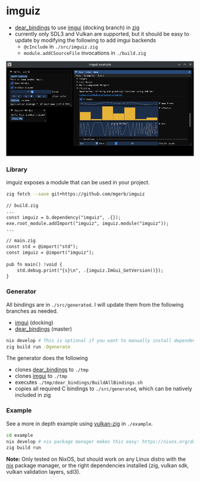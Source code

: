 # imguiz

- [dear_bindings](https://github.com/dearimgui/dear_bindings) to use [imgui](https://github.com/ocornut/imgui) (docking branch) in [zig](https://ziglang.org/)
- currently only SDL3 and Vulkan are supported, but it should be easy to update by modifying the following to add imgui backends
  - `@cInclude` in `./src/imguiz.zig`
  - `module.addCSourceFile` invocations in `./build.zig`

![screenshot](./screenshots/1.png)

### Library

imguiz exposes a module that can be used in your project.

```sh
zig fetch --save git+https://github.com/mgerb/imguiz
```

```zig
// build.zig
...
const imguiz = b.dependency("imguiz", .{});
exe.root_module.addImport("imguiz", imguiz.module("imguiz"));
...
```

```zig
// main.zig
const std = @import("std");
const imguiz = @import("imguiz");

pub fn main() !void {
    std.debug.print("{s}\n", .{imguiz.ImGui_GetVersion()});
}
```

### Generator

All bindings are in `./src/generated`. I will update them from the following branches as needed.

- [imgui](https://github.com/ocornut/imgui) (docking)
- [dear_bindings](https://github.com/dearimgui/dear_bindings) (master)

```sh
nix develop # This is optional if you want to manually install dependencies (zig, python>=3.12, python ply package)
zig build run -Dgenerate
```

The generator does the following

- clones [dear_bindings](https://github.com/dearimgui/dear_bindings) to `./tmp`
- clones [imgui](https://github.com/ocornut/imgui) to `./tmp`
- executes `./tmp/dear_bindings/BuildAllBindings.sh`
- copies all required C bindings to `./src/generated`, which can be natively included in zig

### Example

See a more in depth example using [vulkan-zig](https://github.com/Snektron/vulkan-zig) in `./example`.

```sh
cd example
nix develop # nix package manager makes this easy: https://nixos.org/download/
zig build run
```

**Note:** Only tested on NixOS, but should work on any Linux distro with the [nix](https://nixos.org/download/)
package manager, or the right dependencies installed (zig, vulkan sdk, vulkan validation layers, sdl3).
